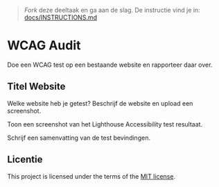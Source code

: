 > _Fork_ deze deeltaak en ga aan de slag. De instructie vind je in: [docs/INSTRUCTIONS.md](docs/INSTRUCTIONS.md)

# WCAG Audit 

Doe een WCAG test op een bestaande website en rapporteer daar over.

## Titel Website

Welke website heb je getest? Beschrijf de website en upload een screenshot. 

Toon een screenshot van het Lighthouse Accessibility test resultaat.

Schrijf een samenvatting van de test bevindingen.

## Licentie

This project is licensed under the terms of the [MIT license](./LICENSE).

